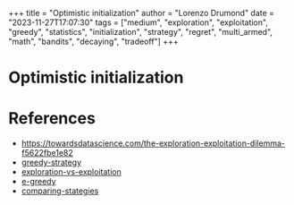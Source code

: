+++
title = "Optimistic initialization"
author = "Lorenzo Drumond"
date = "2023-11-27T17:07:30"
tags = ["medium",  "exploration",  "exploitation",  "greedy",  "statistics",  "initialization",  "strategy",  "regret",  "multi_armed",  "math",  "bandits",  "decaying",  "tradeoff"]
+++


# Optimistic initialization

# References
- https://towardsdatascience.com/the-exploration-exploitation-dilemma-f5622fbe1e82
- [greedy-strategy](/wiki/greedy-strategy/)
- [exploration-vs-exploitation](/wiki/exploration-vs-exploitation/)
- [e-greedy](/wiki/e-greedy/)
- [comparing-stategies](/wiki/comparing-stategies/)
